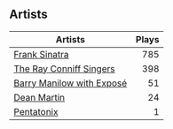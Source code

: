 ## Artists
Artists | Plays 
----- | -----: 
[Frank Sinatra](/artists/frank-sinatra-739) | 785
[The Ray Conniff Singers](/artists/the-ray-conniff-singers-104851) | 398
[Barry Manilow with Exposé](/artists/barry-manilow-with-expose-30916992) | 51
[Dean Martin](/artists/dean-martin-6555) | 24
[Pentatonix](/artists/pentatonix-655231) | 1

